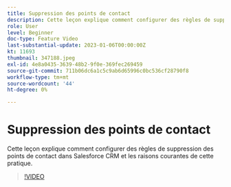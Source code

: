 ```yaml
---
title: Suppression des points de contact
description: Cette leçon explique comment configurer des règles de suppression des points de contact dans Salesforce CRM et les raisons courantes de cette pratique.
role: User
level: Beginner
doc-type: Feature Video
last-substantial-update: 2023-01-06T00:00:00Z
kt: 11693
thumbnail: 347188.jpeg
exl-id: 4e8a0435-3639-48b2-9f0e-369fec269459
source-git-commit: 711b06dc6a1c5c9ab6d65996c0bc536cf28790f8
workflow-type: tm+mt
source-wordcount: '44'
ht-degree: 0%

---
```


# Suppression des points de contact

Cette leçon explique comment configurer des règles de suppression des points de contact dans Salesforce CRM et les raisons courantes de cette pratique.

>[!VIDEO](https://video.tv.adobe.com/v/347188/?quality=12&learn=on)

